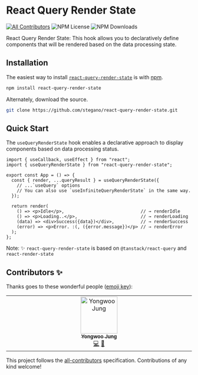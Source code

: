 # React Query Render State

<!-- ALL-CONTRIBUTORS-BADGE:START - Do not remove or modify this section -->

[![All Contributors](https://img.shields.io/badge/all_contributors-1-orange.svg?style=flat-square)](#contributors-) <!-- ALL-CONTRIBUTORS-BADGE:END --> ![NPM License](https://img.shields.io/npm/l/react-query-render-state) ![NPM Downloads](https://img.shields.io/npm/dw/react-query-render-state)

React Query Render State: This hook allows you to declaratively define components that will be rendered based on the data processing state.

## Installation

The easiest way to install [`react-query-render-state`](https://www.npmjs.com/package/react-query-render-state) is with [npm](https://www.npmjs.com/).

```bash
npm install react-query-render-state
```

Alternately, download the source.

```bash
git clone https://github.com/stegano/react-query-render-state.git
```

## Quick Start

The `useQueryRenderState` hook enables a declarative approach to display components based on data processing status.

```tsx
import { useCallback, useEffect } from "react";
import { useQueryRenderState } from "react-query-render-state";

export const App = () => {
  const { render, ...queryResult } = useQueryRenderState({
    // ...`useQuery` options
    // You can also use `useInfiniteQueryRenderState` in the same way.
  });

  return render(
    () => <p>Idle</p>,                             // → renderIdle
    () => <p>Loading..</p>,                        // → renderLoading
    (data) => <div>Success({data})</div>,          // → renderSuccess
    (error) => <p>Error. :(, ({error.message})</p> // → renderError
  );
};
```

Note: ✨ `react-query-render-state` is based on `@tanstack/react-query` and `react-render-state`

## Contributors ✨

Thanks goes to these wonderful people ([emoji key](https://allcontributors.org/docs/en/emoji-key)):

<!-- ALL-CONTRIBUTORS-LIST:START - Do not remove or modify this section -->
<!-- prettier-ignore-start -->
<!-- markdownlint-disable -->
<table>
  <tbody>
    <tr>
      <td align="center" valign="top" width="14.28%"><a href="https://github.com/stegano"><img src="https://avatars.githubusercontent.com/u/11916476?v=4?s=100" width="100px;" alt="Yongwoo Jung"/><br /><sub><b>Yongwoo Jung</b></sub></a><br /><a href="https://github.com/stegano/react-query-render-state/commits?author=stegano" title="Code">💻</a> <a href="#ideas-stegano" title="Ideas, Planning, & Feedback">🤔</a></td>
    </tr>
  </tbody>
</table>

<!-- markdownlint-restore -->
<!-- prettier-ignore-end -->

<!-- ALL-CONTRIBUTORS-LIST:END -->

This project follows the [all-contributors](https://github.com/all-contributors/all-contributors) specification. Contributions of any kind welcome!
